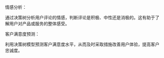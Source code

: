 情感分析：

通过决策树分析用户评论的情感，判断评论是积极、中性还是消极的。这有助于了解用户对产品或服务的整体感受。

客户满意度预测：

利用决策树模型预测客户满意度水平，从而及时采取措施改善用户体验，提高客户忠诚度。